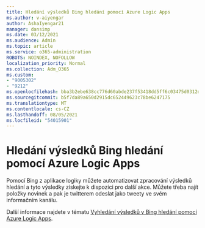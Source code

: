```yaml
---
title: Hledání výsledků Bing hledání pomocí Azure Logic Apps
ms.author: v-aiyengar
author: AshaIyengar21
manager: dansimp
ms.date: 03/12/2021
ms.audience: Admin
ms.topic: article
ms.service: o365-administration
ROBOTS: NOINDEX, NOFOLLOW
localization_priority: Normal
ms.collection: Adm_O365
ms.custom:
- "9005302"
- "9212"
ms.openlocfilehash: bba3b2ebe638cc776d60abde237f53418dd5ff6c03475d0312df8f647bf8c636
ms.sourcegitcommit: b5f7da89a650d2915dc652449623c78be6247175
ms.translationtype: MT
ms.contentlocale: cs-CZ
ms.lasthandoff: 08/05/2021
ms.locfileid: "54015901"
---
```

# <a name="find-results-in-bing-search-by-using-azure-logic-apps"></a>Hledání výsledků Bing hledání pomocí Azure Logic Apps

Pomocí Bing z aplikace logiky můžete automatizovat zpracování výsledků hledání a tyto výsledky získejte k dispozici pro další akce. Můžete třeba najít položky novinek a pak je twitterem odeslat jako tweety ve svém informačním kanálu.

Další informace najdete v tématu [Vyhledání výsledků v Bing hledání pomocí Azure Logic Apps](https://go.microsoft.com/fwlink/?linkid=2151928).
